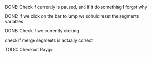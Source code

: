 
DONE: Check if currently is paused, and if it do something I forgot why

DONE: If we click on the bar to jump we sohuld reset the segments variables

DONE: Check if we currently clicking

check if merge segments is actually correct

TODO: Checkout Raygui

